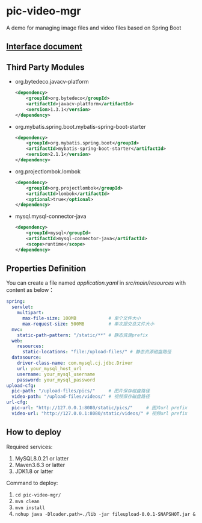 # pic-video-mgr
A demo for managing image files and video files based on Spring Boot
## [Interface document](https://docs.qq.com/doc/DQmRBR2V4dmVFYmJP)
## Third Party Modules
* org.bytedeco.javacv-platform
  ```xml
  <dependency>
      <groupId>org.bytedeco</groupId>
      <artifactId>javacv-platform</artifactId>
      <version>1.3.1</version>
  </dependency>
  ```
* org.mybatis.spring.boot.mybatis-spring-boot-starter
  ```xml
  <dependency>
      <groupId>org.mybatis.spring.boot</groupId>
      <artifactId>mybatis-spring-boot-starter</artifactId>
      <version>2.1.1</version>
  </dependency>
  ```
* org.projectlombok.lombok
  ```xml
  <dependency>
      <groupId>org.projectlombok</groupId>
      <artifactId>lombok</artifactId>
      <optional>true</optional>
  </dependency>
  ```
* mysql.mysql-connector-java
  ```xml
  <dependency>
      <groupId>mysql</groupId>
      <artifactId>mysql-connector-java</artifactId>
      <scope>runtime</scope>
  </dependency>
  ```
## Properties Definition
You can create a file named *application.yaml* in *src/main/resources* with content as below：
```yaml
spring:
  servlet:
    multipart:
      max-file-size: 100MB            # 单个文件大小
      max-request-size: 500MB         # 单次提交总文件大小
  mvc:
    static-path-pattern: "/static/**" # 静态资源prefix
  web:
    resources:
      static-locations: "file:/upload-files/" # 静态资源磁盘路径
  datasource:
    driver-class-name: com.mysql.cj.jdbc.Driver
    url: your_mysql_host_url
    username: your_mysql_username
    password: your_mysql_password
upload-cfg:
  pic-path: "/upload-files/pics/"     # 图片保存磁盘路径
  video-path: "/upload-files/videos/" # 视频保存磁盘路径
url-cfg:
  pic-url: "http://127.0.0.1:8080/static/pics/"     # 图片url prefix
  video-url: "http://127.0.0.1:8080/static/videos/" # 视频url prefix
```
## How to deploy
Required services:
1. MySQL8.0.21 or latter 
2. Maven3.6.3 or latter
3. JDK1.8 or latter

Command to deploy:
1. `cd pic-video-mgr/`
2. `mvn clean`
3. `mvn install`
4. `nohup java -Dloader.path=./lib -jar fileupload-0.0.1-SNAPSHOT.jar &`
